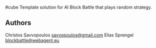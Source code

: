 #cube
Template solution for AI Block Battle that plays random strategy.

## Authors
Christos Savvopoulos <savvopoulos@gmail.com>
Elias Sprengel <blockbattle@webagent.eu>
